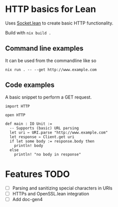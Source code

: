 # HTTP basics for Lean

Uses [Socket.lean](https://github.com/xubaiw/Socket.lean) to create basic HTTP functionality. 

Build with `nix build .`

## Command line examples

It can be used from the commandline like so

```
nix run . -- --get http://www.example.com
```

## Code examples

A basic snippet to perform a GET request.

```lean
import HTTP

open HTTP

def main : IO Unit :=
  -- Supports (basic) URL parsing
  let uri ← URI.parse "http://www.example.com"
  let response ← Client.get uri
  if let some body := response.body then
    println! body
  else
    println! "no body in response"
```

# Features TODO

- [ ] Parsing and sanitizing special characters in URIs
- [ ] HTTPs and OpenSSL.lean integration
- [ ] Add doc-gen4
